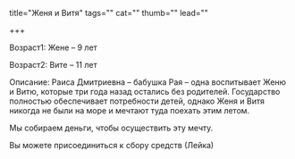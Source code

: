 title="Женя и Витя"
tags=""
cat=""
thumb=""
lead=""

+++

<p>Возраст1: Жене – 9 лет
<p>Возраст2: Вите – 11 лет
<p>Описание: Раиса Дмитриевна – бабушка Рая – одна воспитывает Женю и Витю, которые три года назад остались без родителей. 
Государство полностью обеспечивает потребности детей, однако Женя и Витя никогда не были на море и мечтают туда поехать этим летом. 
<p>Мы собираем деньги, чтобы осуществить эту мечту. 
<p>Вы можете присоединиться к сбору средств (Лейка)
